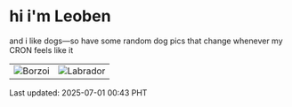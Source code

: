 # hi i'm Leoben

and i like dogs—so have some random dog pics that change whenever my CRON feels like it

|  |  |
|--------|----------|
| ![Borzoi](https://random-dog-vercel.vercel.app/api/random-borzoi?v=1751301834) | ![Labrador](https://random-dog-vercel.vercel.app/api/random-labrador?v=1751301834) |

Last updated: 2025-07-01 00:43 PHT
